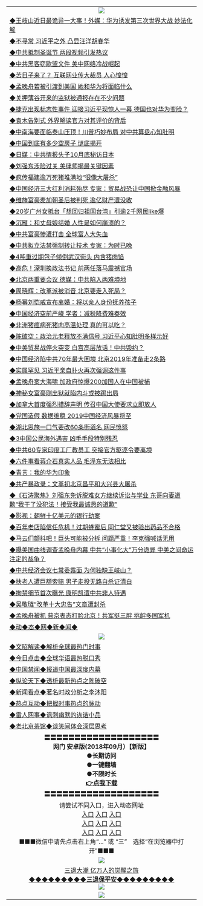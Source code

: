 <table>
  <tr>
    <td align=center><img src="https://github.com/gyhhx/image-upload/blob/master/yaowen.jpg" /></td>
  </tr>
    <tr>
<td align=left>
<a href="https://ctbtfdoocixoa.global.ssl.fastly.net/oo.aspx?name=c999579&key=ofejcfaxcltk&from=gy">◆王岐山近日最诡异一大事！外媒：华为诱发第三次世界大战 妙法化解</a><br/>
</td>
   </tr>
 <tr>
<td align=left>
<a href="https://ctbtfdoocixoa.global.ssl.fastly.net/oo.aspx?name=c999584&key=ofejcfaxcltk&from=gy">◆不寻常 习近平之外 凸显汪洋胡春华</a><br/></td>
  </tr>
  <tr>
<td align=left>
<a href="https://ctbtfdoocixoa.global.ssl.fastly.net/oo.aspx?name=c999648&key=ofejcfaxcltk&from=gy">◆中共抵制圣诞节 两段视频引发热议</a><br/></td>
 </tr>
  <tr>
<td align=left>
<a href="http://ctbtfdoocixoa.global.ssl.fastly.net/oo.aspx?name=c999640&key=ofejcfaxcltk&from=gy">◆中共黑客窃欧盟文件 美中网络冷战崛起</a><br/></td>
 </tr>
   <tr>
<td align=left>
<a href="http://ctbtfdoocixoa.global.ssl.fastly.net/oo.aspx?name=c999542&key=ofejcfaxcltk&from=gy">◆苦日子来了？ 互联网业传大裁员 人心惶惶</a><br/></td>
   </tr> 
  <tr>
<td align=left>
<a href="http://ctbtfdoocixoa.global.ssl.fastly.net/oo.aspx?name=c999569&key=ofejcfaxcltk&from=gy">◆孟晚舟若被引渡到美国 她和华为将面临什么</a><br/></td>
  </tr> 
 <tr>
<td align=left>
<a href="http://ctbtfdoocixoa.global.ssl.fastly.net/oo.aspx?name=c999619&key=ofejcfaxcltk&from=gy">◆关押薄谷开来的监狱被通报存在不少问题</a><br/>
</td>
   </tr>
 <tr>
<td align=left>
<a href="http://ctbtfdoocixoa.global.ssl.fastly.net/oo.aspx?name=c999588&key=ofejcfaxcltk&from=gy">◆捷克出现标志性事件 迎接习近平现惊人一幕 德国也对华为变脸？</a><br/>
</td>
   </tr>
 <tr>
<td align=left>
<a href="http://ctbtfdoocixoa.global.ssl.fastly.net/oo.aspx?name=c999595&key=ofejcfaxcltk&from=gy">◆袁木告别式 外界解读官方对其评价的背后</a><br/></td>
  </tr>
  <tr>
<td align=left>
<a href="http://ctbtfdoocixoa.global.ssl.fastly.net/oo.aspx?name=c999565&key=ofejcfaxcltk&from=gy">◆中南海要面临泰山压顶！川普巧妙布局 对中共算盘心知肚明</a><br/></td>
 </tr>
   <tr>
<td align=left>
<a href="http://ctbtfdoocixoa.global.ssl.fastly.net/oo.aspx?name=c999581&key=ofejcfaxcltk&from=gy">◆中国到底有多少空房子 谜底揭开</a><br/>
</td>
   </tr>
 <tr>
<td align=left>
<a href="http://ctbtfdoocixoa.global.ssl.fastly.net/oo.aspx?name=c999602&key=ofejcfaxcltk&from=gy">◆日媒：中共情报头子10月底秘访日本</a><br/></td>
  </tr>
  <tr>
<td align=left>
<a href="http://ctbtfdoocixoa.global.ssl.fastly.net/oo.aspx?name=c999638&key=ofejcfaxcltk&from=gy">◆刘强东涉险过关 美律师揭最关键因素</a><br/></td>
 </tr>
  <tr>
<td align=left>
<a href="http://ctbtfdoocixoa.global.ssl.fastly.net/oo.aspx?name=c999641&key=ofejcfaxcltk&from=gy">◆疯传福建逾万死猪堆满地“很像大屠杀”</a><br/></td>
 </tr>
   <tr>
<td align=left>
<a href="http://ctbtfdoocixoa.global.ssl.fastly.net/oo.aspx?name=c999592&key=ofejcfaxcltk&from=gy">◆中国经济三大红利消耗殆尽 专家：贸易战恐让中国掀金融风暴</a><br/></td>
   </tr> 
  <tr>
<td align=left>
<a href="http://ctbtfdoocixoa.global.ssl.fastly.net/oo.aspx?name=c999598&key=ofejcfaxcltk&from=gy">◆维族富豪麦加朝圣后被判死 逾亿财产遭没收</a><br/></td>
  </tr> 
 <tr>
<td align=left>
<a href="http://ctbtfdoocixoa.global.ssl.fastly.net/oo.aspx?name=c999501&key=ofejcfaxcltk&from=gy">◆20岁广州女抵台「想回归祖国台湾」引逾2千网民like爆</a><br/>
</td>
   </tr>
 <tr>
<td align=left>
<a href="http://ctbtfdoocixoa.global.ssl.fastly.net/oo.aspx?name=c999669&key=ofejcfaxcltk&from=gy">◆沉雁：和丈母娘结婚 人性是如何崩溃的？</a><br/>
</td>
   </tr>
 <tr>
<td align=left>
<a href="http://ctbtfdoocixoa.global.ssl.fastly.net/oo.aspx?name=c999630&key=ofejcfaxcltk&from=gy">◆中共富豪惨遭打击 全球富人大失血</a><br/></td>
  </tr>
  <tr>
<td align=left>
<a href="http://ctbtfdoocixoa.global.ssl.fastly.net/oo.aspx?name=c999629&key=ofejcfaxcltk&from=gy">◆中共拟立法禁强制转让技术 专家：为时已晚</a><br/></td>
 </tr>
   <tr>
<td align=left>
<a href="http://ctbtfdoocixoa.global.ssl.fastly.net/oo.aspx?name=c999642&key=ofejcfaxcltk&from=gy">◆4吨重过期包子倾倒武汉街头 内含猪肉馅</a><br/>
</td>
   </tr>
 <tr>
<td align=left>
<a href="http://ctbtfdoocixoa.global.ssl.fastly.net/oo.aspx?name=c999578&key=ofejcfaxcltk&from=gy">◆高危！深圳换政法书记 前两任落马震撼官场</a><br/></td>
  </tr>
    <tr>
<td align=left>
<a href="https://ctbtfdoocixoa.global.ssl.fastly.net/oo.aspx?name=c999483&key=ofejcfaxcltk&from=gy">◆北京两重要会议 德媒：中共陷入两难境地</a><br/>
</td>
   </tr>
 <tr>
<td align=left>
<a href="https://ctbtfdoocixoa.global.ssl.fastly.net/oo.aspx?name=c999478&key=ofejcfaxcltk&from=gy">◆周晓辉：改革派被消音 北京要走入死局？</a><br/></td>
  </tr>
  <tr>
<td align=left>
<a href="https://ctbtfdoocixoa.global.ssl.fastly.net/oo.aspx?name=c999502&key=ofejcfaxcltk&from=gy">◆杨幂刘恺威宣布离婚：将以亲人身份抚养孩子</a><br/></td>
 </tr>
  <tr>
<td align=left>
<a href="http://ctbtfdoocixoa.global.ssl.fastly.net/oo.aspx?name=c999481&key=ofejcfaxcltk&from=gy">◆中国经济空前严峻 学者：减税降费难奏效</a><br/></td>
 </tr>
   <tr>
<td align=left>
<a href="http://ctbtfdoocixoa.global.ssl.fastly.net/oo.aspx?name=c999445&key=ofejcfaxcltk&from=gy">◆非洲猪瘟病死猪肉高温处理 真的可以吃？</a><br/></td>
   </tr> 
  <tr>
<td align=left>
<a href="http://ctbtfdoocixoa.global.ssl.fastly.net/oo.aspx?name=c999407&key=ofejcfaxcltk&from=gy">◆陈破空：政治元老释放不满信号 习近平心知肚明多样示好 </a><br/></td>
  </tr> 
 <tr>
<td align=left>
<a href="http://ctbtfdoocixoa.global.ssl.fastly.net/oo.aspx?name=c999404&key=ofejcfaxcltk&from=gy">◆中美贸易战停火突变 白宫高层放话！中共毁约？</a><br/>
</td>
   </tr>
 <tr>
<td align=left>
<a href="http://ctbtfdoocixoa.global.ssl.fastly.net/oo.aspx?name=c999405&key=ofejcfaxcltk&from=gy">◆中国经济陷中共70年最大困境 北京2019年准备走2条路</a><br/>
</td>
   </tr>
 <tr>
<td align=left>
<a href="http://ctbtfdoocixoa.global.ssl.fastly.net/oo.aspx?name=c999382&key=ofejcfaxcltk&from=gy">◆实属罕见 习近平亲自扑火再次强调这件事</a><br/></td>
  </tr>
  <tr>
<td align=left>
<a href="http://ctbtfdoocixoa.global.ssl.fastly.net/oo.aspx?name=c999320&key=ofejcfaxcltk&from=gy">◆孟晚舟案大海啸 加政府惊爆200加国人在中国被捕</a><br/></td>
 </tr>
   <tr>
<td align=left>
<a href="http://ctbtfdoocixoa.global.ssl.fastly.net/oo.aspx?name=c999381&key=ofejcfaxcltk&from=gy">◆神秘女富豪刚出狱就陷内斗或被踢出局</a><br/>
</td>
   </tr>
 <tr>
<td align=left>
<a href="http://ctbtfdoocixoa.global.ssl.fastly.net/oo.aspx?name=c999413&key=ofejcfaxcltk&from=gy">◆加拿大首度强烈措辞声明 传召中国大使要求立即放人</a><br/></td>
  </tr>
  <tr>
<td align=left>
<a href="http://ctbtfdoocixoa.global.ssl.fastly.net/oo.aspx?name=c999418&key=ofejcfaxcltk&from=gy">◆党国造假 数据维稳 2019中国经济风暴将至</a><br/></td>
 </tr>
  <tr>
<td align=left>
<a href="http://ctbtfdoocixoa.global.ssl.fastly.net/oo.aspx?name=c999426&key=ofejcfaxcltk&from=gy">◆湖北恩施一口气要改60条街道名 网民愤怒</a><br/></td>
 </tr>
   <tr>
<td align=left>
<a href="http://ctbtfdoocixoa.global.ssl.fastly.net/oo.aspx?name=c999389&key=ofejcfaxcltk&from=gy">◆3中国公民海外遇害 凶手手段特别残忍</a><br/></td>
   </tr> 
  <tr>
<td align=left>
<a href="http://ctbtfdoocixoa.global.ssl.fastly.net/oo.aspx?name=c999469&key=ofejcfaxcltk&from=gy">◆中共60专家印度工厂教员工 突接官方驱逐令要离境</a><br/></td>
  </tr> 
 <tr>
<td align=left>
<a href="http://ctbtfdoocixoa.global.ssl.fastly.net/oo.aspx?name=c999492&key=ofejcfaxcltk&from=gy">◆六件事看蒋介石真实人品 毛泽东无法相比</a><br/>
</td>
   </tr>
 <tr>
<td align=left>
<a href="http://ctbtfdoocixoa.global.ssl.fastly.net/oo.aspx?name=c999463&key=ofejcfaxcltk&from=gy">◆青言：我的华为印象</a><br/>
</td>
   </tr>
 <tr>
<td align=left>
<a href="http://ctbtfdoocixoa.global.ssl.fastly.net/oo.aspx?name=c999474&key=ofejcfaxcltk&from=gy">◆共产暴政录：文革初北京昌平和大兴县大屠杀</a><br/></td>
  </tr>
  <tr>
<td align=left>
<a href="http://ctbtfdoocixoa.global.ssl.fastly.net/oo.aspx?name=c816850_332_2&key=ofejcfaxcltk&from=gy">◆《石涛聚焦》刘强东免诉脱难女方继续诉讼与学业 东哥向妻道歉“我干了没犯法！接受我最诚恳的道歉”</a><br/></td>
 </tr>
   <tr>
<td align=left>
<a href="http://ctbtfdoocixoa.global.ssl.fastly.net/oo.aspx?name=c999485&key=ofejcfaxcltk&from=gy">◆影视：朝鲜十亿美元的银行劫案 </a><br/>
</td>
   </tr>
 <tr>
<td align=left>
<a href="http://ctbtfdoocixoa.global.ssl.fastly.net/oo.aspx?name=c999286&key=ofejcfaxcltk&from=gy">◆百年老店陷信任危机！过期蜂蜜后 同仁堂又被验出药品不合格</a><br/></td>
  </tr>
    <tr>
<td align=left>
<a href="https://ctbtfdoocixoa.global.ssl.fastly.net/oo.aspx?name=c999210&key=ofejcfaxcltk&from=gy">◆马云们颤抖吧！巨头可能被分拆 问题严重！李克强喊话无用</a><br/>
</td>
   </tr>
 <tr>
<td align=left>
<a href="https://ctbtfdoocixoa.global.ssl.fastly.net/oo.aspx?name=c999208&key=ofejcfaxcltk&from=gy">◆曝美国曲线调查孟晚舟内幕 中共“小事化大”万分诡异 中美之间命运注定的战争？</a><br/></td>
  </tr>
  <tr>
<td align=left>
<a href="https://ctbtfdoocixoa.global.ssl.fastly.net/oo.aspx?name=c999270&key=ofejcfaxcltk&from=gy">◆中共经济会议七常委露面 为何独缺王岐山？</a><br/></td>
 </tr>
  <tr>
<td align=left>
<a href="http://ctbtfdoocixoa.global.ssl.fastly.net/oo.aspx?name=c999213&key=ofejcfaxcltk&from=gy">◆扶老人遭巨额索赔 男子走投无路自杀证清白</a><br/></td>
 </tr>
   <tr>
<td align=left>
<a href="http://ctbtfdoocixoa.global.ssl.fastly.net/oo.aspx?name=c999149&key=ofejcfaxcltk&from=gy">◆拘禁细节首次曝光 康明凯遭中共非人待遇</a><br/></td>
   </tr> 
  <tr>
<td align=left>
<a href="http://ctbtfdoocixoa.global.ssl.fastly.net/oo.aspx?name=c999273&key=ofejcfaxcltk&from=gy">◆吴敬琏“改革十大忠告”文章遭封杀</a><br/></td>
  </tr> 
 <tr>
<td align=left>
<a href="http://ctbtfdoocixoa.global.ssl.fastly.net/oo.aspx?name=c999200&key=ofejcfaxcltk&from=gy">◆孟晚舟被抓 普京表态打脸北京！共军挺三胖 挑衅多国军机</a><br/>
</td>
   </tr>
   <tr>
<td align=left>
<a href="http://ctbtfdoocixoa.global.ssl.fastly.net/oo.aspx?name=c841287&key=ofejcfaxcltk&from=gy">◆动◆态◆网◆新◆闻◆</a><br/></td>
  </tr>
    <tr>
    <td align=center><img src="https://github.com/gyhhx/image-upload/blob/master/shipin.jpg" /></td>
  </tr>
  <tr>
   <td align=left>
<a href="http://ctbtfdoocixoa.global.ssl.fastly.net/oo.aspx?name=c816857&key=ofejcfaxcltk&from=gy&tag=9973110">◆文昭解读◆解析全球最热门时事</a><br/>
    </td>
  </tr>
   <tr>
   <td align=left> 
<a href="http://ctbtfdoocixoa.global.ssl.fastly.net/oo.aspx?name=c816850&key=ofejcfaxcltk&from=gy&tag=9877">◆今日点击◆全球华语最热脱口秀</a><br/>
    </td>
  </tr>
  <tr>
  <td align=left>
<a href="http://ctbtfdoocixoa.global.ssl.fastly.net/oo.aspx?name=c816860&key=ofejcfaxcltk&from=gy&tag=99733110">◆中国禁闻◆报道中国最深度内幕</a><br/>
   </tr>
  <tr>
     <td align=left>
<a href="http://ctbtfdoocixoa.global.ssl.fastly.net/oo.aspx?name=c816855&key=ofejcfaxcltk&from=gy&tag=997110">◆纵论天下◆透析最新热点之陈破空</a><br/>
   </tr>
   <tr>
      <td align=left>
<a href="http://ctbtfdoocixoa.global.ssl.fastly.net/oo.aspx?name=c838308&key=ofejcfaxcltk&from=gy&tag=9973110">◆新闻看点◆著名时政分析之李沐阳</a><br/>
   </tr>
   <tr>
     <td align=left>
<a href="http://ctbtfdoocixoa.global.ssl.fastly.net/oo.aspx?name=c816852&key=ofejcfaxcltk&from=gy&tag=9733110">◆热点互动◆把握时事热点的脉动</a><br/>
   </tr>
   <tr>
      <td align=left>
<a href="http://ctbtfdoocixoa.global.ssl.fastly.net/oo.aspx?name=c816694&key=ofejcfaxcltk&from=gy&tag=93310">◆雷人网事◆讽刺幽默的诙谐小品</a><br/>
   </tr>
   <tr>
    <td align=left>
<a href="http://ctbtfdoocixoa.global.ssl.fastly.net/oo.aspx?name=c816650&key=ofejcfaxcltk&from=gy&tag=9973110">◆老北京茶馆◆谈笑间体会深层思考</a><br/>
   </tr>
   <tr>
    <td align=center>
 <b>〓〓〓〓〓〓〓〓〓〓〓〓〓〓〓〓〓〓〓<br/>网门 安卓版(2018年09月）【新版】<br/> ●长期访问<br/> ●一键翻墙<br/>  ●不限时长<br/> 
 <a href="https://share.weiyun.com/5y5lQcb">👉<b>点我下载</a><br/>〓〓〓〓〓〓〓〓〓〓〓〓〓〓〓〓〓〓〓<br/>
    </td>
    </tr>
   <tr>
    <td align=center>请尝试不同入口，进入动态网址<br/>
     <a href="https://s3.us-east-2.amazonaws.com/ogateh/show.htm?from=gy">入口</a>
      <a href="https://s3.eu-west-2.amazonaws.com/ogatel/show.htm?from=gy">入口</a>
      <a href="https://s3.amazonaws.com/ogate/show.htm?from=oGateg">入口</a><br/>
      <a href="https://s3.ap-northeast-2.amazonaws.com/ogates/show.htm?from=gy">入口</a>
      <a href="https://s3.eu-central-1.amazonaws.com/ogatef/show.htm?from=gy">入口</a>
      <a href="https://s3.ap-south-1.amazonaws.com/ogatem/show.htm?from=gy">入口</a><br/>
      <a href="https://s3-us-west-1.amazonaws.com/ogaten/show.htm?from=gy">入口</a>
      <a href="https://s3.ca-central-1.amazonaws.com/ogatec/show.htm?from=gy">入口</a>
      <a href="https://s3-ap-northeast-1.amazonaws.com/ogatet/show.htm?from=gy">入口</a><br/>
      ■■■微信中请先点击右上角“...” 或 “三”　选择“在浏览器中打开”■■■<b><br/>
    </td>
  </tr>
  <tr>
    <td align=center><img src="https://github.com/gyhhx/image-upload/blob/master/3.jpg" /> </td>
</tr>
  <tr>  
  <td align=center>
  <a href="http://ctbtfdoocixoa.global.ssl.fastly.net/oo.aspx?name=c894205&key=ofejcfaxcltk&from=gy&tag=9973110">三退大潮 亿万人的觉醒之旅</a><br/>
      <a href="http://ctbtfdoocixoa.global.ssl.fastly.net/oo.aspx?name=ogQuit.aspx&key=ofejcfaxcltk&from=gy"><b>◆◆◆◆◆◆◆◆◆三退保平安◆◆◆◆◆◆◆◆◆<br/></a>
      <img src="https://github.com/gyhhx/image-upload/blob/master/3t.jpg" /><br/>
      </td>
  </tr>
   <tr>
    <td align=center><img src="https://raw.githubusercontent.com/oGate2/Up/master/oGate_640.jpg"/></td>
  </tr>
</table>


